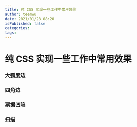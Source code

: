 ```yaml
---
title: 纯 CSS 实现一些工作中常用效果
author: teemwu
date: 2021/01/28 08:20
isPublished: false
categories:
tags:
---
```


# 纯 CSS 实现一些工作中常用效果

### 大弧度边

### 四角边

### 票据凹陷

### 扫描
